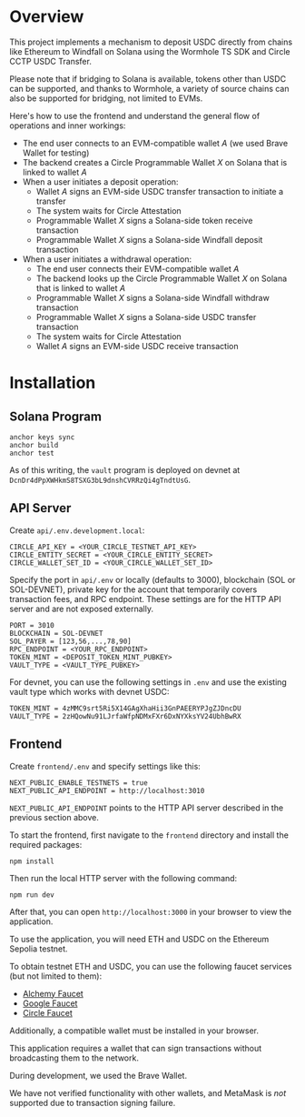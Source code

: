 # Overview

This project implements a mechanism to deposit USDC directly from chains like Ethereum to Windfall on Solana using the Wormhole TS SDK and Circle CCTP USDC Transfer.

Please note that if bridging to Solana is available, tokens other than USDC can be supported, and thanks to Wormhole, a variety of source chains can also be supported for bridging, not limited to EVMs.

Here's how to use the frontend and understand the general flow of operations and inner workings:

- The end user connects to an EVM-compatible wallet *A* (we used Brave Wallet for testing)
- The backend creates a Circle Programmable Wallet *X* on Solana that is linked to wallet *A*
- When a user initiates a deposit operation:
  - Wallet *A* signs an EVM-side USDC transfer transaction to initiate a transfer
  - The system waits for Circle Attestation
  - Programmable Wallet *X* signs a Solana-side token receive transaction
  - Programmable Wallet *X* signs a Solana-side Windfall deposit transaction
- When a user initiates a withdrawal operation:
  - The end user connects their EVM-compatible wallet *A*
  - The backend looks up the Circle Programmable Wallet *X* on Solana that is linked to wallet *A*
  - Programmable Wallet *X* signs a Solana-side Windfall withdraw transaction
  - Programmable Wallet *X* signs a Solana-side USDC transfer transaction
  - The system waits for Circle Attestation
  - Wallet *A* signs an EVM-side USDC receive transaction

# Installation

## Solana Program

```shell
anchor keys sync
anchor build
anchor test
```

As of this writing, the `vault` program is deployed on devnet at `DcnDr4dPpXWHkmS8TSXG3bL9dnshCVRRzQi4gTndtUsG`.

## API Server

Create `api/.env.development.local`:

```shell
CIRCLE_API_KEY = <YOUR_CIRCLE_TESTNET_API_KEY>
CIRCLE_ENTITY_SECRET = <YOUR_CIRCLE_ENTITY_SECRET>
CIRCLE_WALLET_SET_ID = <YOUR_CIRCLE_WALLET_SET_ID>
```

Specify the port in `api/.env` or locally (defaults to 3000), blockchain (SOL or SOL-DEVNET), private key for the account that temporarily covers transaction fees, and RPC endpoint. These settings are for the HTTP API server and are not exposed externally.

```shell
PORT = 3010
BLOCKCHAIN = SOL-DEVNET
SOL_PAYER = [123,56,...,78,90]
RPC_ENDPOINT = <YOUR_RPC_ENDPOINT>
TOKEN_MINT = <DEPOSIT_TOKEN_MINT_PUBKEY>
VAULT_TYPE = <VAULT_TYPE_PUBKEY>
```

For devnet, you can use the following settings in `.env` and use the existing vault type which works with devnet USDC:

```shell
TOKEN_MINT = 4zMMC9srt5Ri5X14GAgXhaHii3GnPAEERYPJgZJDncDU
VAULT_TYPE = 2zHQowNu91LJrfaWfpNDMxFXr6DxNYXksYV24UbhBwRX
```

## Frontend

Create `frontend/.env` and specify settings like this:

```shell
NEXT_PUBLIC_ENABLE_TESTNETS = true
NEXT_PUBLIC_API_ENDPOINT = http://localhost:3010
```

`NEXT_PUBLIC_API_ENDPOINT` points to the HTTP API server described in the previous section above.


To start the frontend, first navigate to the `frontend` directory and install the required packages:

```shell
npm install
```
Then run the local HTTP server with the following command:

```shell
npm run dev
```

After that, you can open `http://localhost:3000` in your browser to view the application.

To use the application, you will need ETH and USDC on the Ethereum Sepolia testnet.

To obtain testnet ETH and USDC, you can use the following faucet services (but not limited to them):

- [Alchemy Faucet](https://www.alchemy.com/faucets/ethereum-sepolia)
- [Google Faucet](https://cloud.google.com/application/web3/faucet/ethereum/sepolia)
- [Circle Faucet](https://faucet.circle.com/)

Additionally, a compatible wallet must be installed in your browser.

This application requires a wallet that can sign transactions without broadcasting them to the network.

During development, we used the Brave Wallet.

We have not verified functionality with other wallets, and MetaMask is *not* supported due to transaction signing failure.

